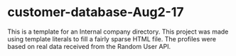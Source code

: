 # customer-database-Aug2-17
This is a template for an Internal company directory.
This project was made using template literals to fill a fairly sparse HTML file.
The profiles were based on real data received from the Random User API.
